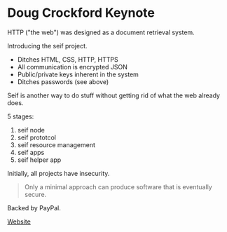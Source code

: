 Doug Crockford Keynote
======================

HTTP ("the web") was designed as a document retrieval system.

Introducing the seif project.

* Ditches HTML, CSS, HTTP, HTTPS
* All communication is encrypted JSON
* Public/private keys inherent in the system
* Ditches passwords (see above)

Seif is another way to do stuff without getting rid of what the web already does.

5 stages:
1. seif node
2. seif prototcol
3. seif resource management
4. seif apps
5. seif helper app

Initially, all projects have insecurity.

> Only a minimal approach can produce software that is eventually secure.

Backed by PayPal.

[Website](http://www.seif.place/)
